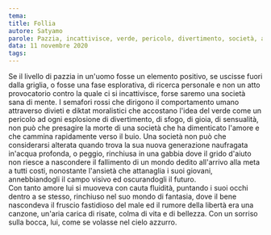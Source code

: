 ```yaml
---
tema:
title: Follia
autore: Satyamo
parole: Pazzia, incattivisce, verde, pericolo, divertimento, società, amore, buio
data: 11 novembre 2020
tags: 
---
```

Se il livello di pazzia in un'uomo fosse un elemento positivo, se uscisse fuori dalla griglia, o fosse una fase esplorativa, di ricerca personale e non un atto provocatorio contro la quale ci si incattivisce, forse saremo una società sana di mente.  I semafori rossi che dirigono il comportamento umano attraverso divieti e diktat moralistici che accostano l'idea del verde come un pericolo ad ogni esplosione di divertimento, di sfogo, di gioia, di sensualità, non può che presagire la morte di una società che ha dimenticato l'amore e che cammina rapidamente verso il buio.
Una società non può che considerarsi alterata quando trova la sua nuova generazione naufragata in'acqua profonda, o peggio, rinchiusa in una gabbia dove il grido d'aiuto non riesce a nascondere il fallimento di un mondo dedito all'arrivo alla meta a tutti costi, nonostante l'ansietà che attanaglia i suoi giovani, annebbiandogli il campo visivo ed oscurandogli il futuro.  
Con tanto amore lui si muoveva con cauta fluidità, puntando i suoi occhi dentro a se stesso, rinchiuso nel suo mondo di fantasia, dove il bene nascondeva il fruscio fastidioso del male ed il rumore della libertà era una canzone, un'aria carica di risate, colma di vita e di bellezza.  Con un sorriso sulla bocca, lui, come se volasse nel cielo azzurro.